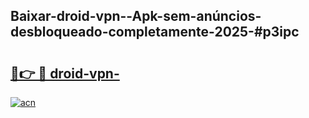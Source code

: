 ## Baixar-droid-vpn--Apk-sem-anúncios-desbloqueado-completamente-2025-#p3ipc

# <h2><a href="https://ainizakaria.my?title=droid-vpn-&ref=20M">🔗👉 🔴 droid-vpn-</a></h2>

[![acn](https://github.com/user-attachments/assets/0f9c940e-d8b0-45ae-aac7-cd30a18b3e1c)](https://ainizakaria.my?title=droid-vpn-&ref=20M)

